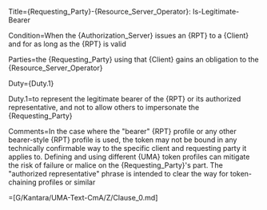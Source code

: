 Title={Requesting_Party}-{Resource_Server_Operator}: Is-Legitimate-Bearer

Condition=When the {Authorization_Server} issues an {RPT} to a {Client} and for as long as the {RPT} is valid

Parties=the {Requesting_Party} using that {Client} gains an obligation to the {Resource_Server_Operator}

Duty={Duty.1}

Duty.1=to represent the legitimate bearer of the {RPT} or its authorized representative, and not to allow others to impersonate the {Requesting_Party}

Comments=In the case where the "bearer" {RPT} profile or any other bearer-style {RPT} profile is used, the token may not be bound in any technically confirmable way to the specific client and requesting party it applies to. Defining and using different {UMA} token profiles can mitigate the risk of failure or malice on the {Requesting_Party}'s part. The "authorized representative" phrase is intended to clear the way for token-chaining profiles or similar

=[G/Kantara/UMA-Text-CmA/Z/Clause_0.md]
